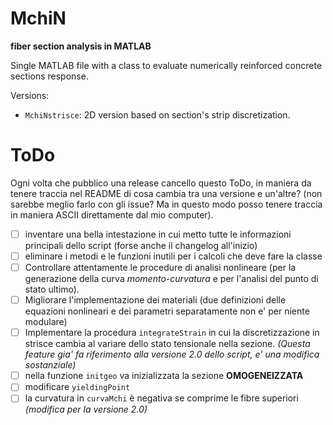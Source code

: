 # MchiN
**fiber section analysis in MATLAB**

Single MATLAB file with a class to evaluate numerically reinforced concrete sections response.

Versions:
- `MchiNstrisce`: 2D version based on section's strip discretization.

# ToDo
Ogni volta che pubblico una release cancello questo ToDo, in maniera da tenere traccia nel README di cosa cambia tra una versione e un'altre? (non sarebbe meglio farlo con gli issue? Ma in questo modo posso tenere traccia in maniera ASCII direttamente dal mio computer).
- [ ] inventare una bella intestazione in cui metto tutte le informazioni principali dello script (forse anche il changelog all'inizio)
- [ ] eliminare i metodi e le funzioni inutili per i calcoli che deve fare la classe
- [ ] Controllare attentamente le procedure di analisi nonlineare (per la generazione della curva _momento-curvatura_ e per l'analisi del punto di stato ultimo).
- [ ] Migliorare l'implementazione dei materiali (due definizioni delle equazioni nonlineari e dei parametri separatamente non e' per niente modulare)
- [ ] Implementare la procedura `integrateStrain` in cui la discretizzazione in strisce cambia al variare dello stato tensionale nella sezione. _(Questa feature gia' fa riferimento alla versione 2.0 dello script, e' una modifica sostanziale)_
- [ ] nella funzione `initgeo` va inizializzata la sezione **OMOGENEIZZATA**
- [ ] modificare `yieldingPoint`
- [ ] la curvatura in `curvaMchi` è negativa se comprime le fibre superiori _(modifica per la versione 2.0)_

